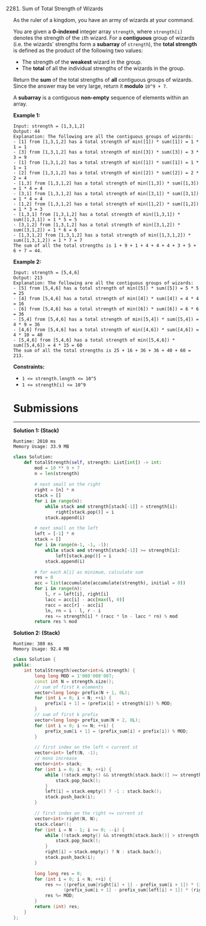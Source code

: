 2281. Sum of Total Strength of Wizards

As the ruler of a kingdom, you have an army of wizards at your command.

You are given a **0-indexed** integer array `strength`, where `strength[i]` denotes the strength of the `i`th wizard. For a **contiguous** group of wizards (i.e. the wizards' strengths form a **subarray** of `strength`), the **total strength** is defined as the product of the following two values:

* The strength of the **weakest** wizard in the group.
* The **total** of all the individual strengths of the wizards in the group.

Return the **sum** of the total strengths of **all** contiguous groups of wizards. Since the answer may be very large, return it **modulo** `10^9 + 7`.

A **subarray** is a contiguous **non-empty** sequence of elements within an array.

 

**Example 1:**
```
Input: strength = [1,3,1,2]
Output: 44
Explanation: The following are all the contiguous groups of wizards:
- [1] from [1,3,1,2] has a total strength of min([1]) * sum([1]) = 1 * 1 = 1
- [3] from [1,3,1,2] has a total strength of min([3]) * sum([3]) = 3 * 3 = 9
- [1] from [1,3,1,2] has a total strength of min([1]) * sum([1]) = 1 * 1 = 1
- [2] from [1,3,1,2] has a total strength of min([2]) * sum([2]) = 2 * 2 = 4
- [1,3] from [1,3,1,2] has a total strength of min([1,3]) * sum([1,3]) = 1 * 4 = 4
- [3,1] from [1,3,1,2] has a total strength of min([3,1]) * sum([3,1]) = 1 * 4 = 4
- [1,2] from [1,3,1,2] has a total strength of min([1,2]) * sum([1,2]) = 1 * 3 = 3
- [1,3,1] from [1,3,1,2] has a total strength of min([1,3,1]) * sum([1,3,1]) = 1 * 5 = 5
- [3,1,2] from [1,3,1,2] has a total strength of min([3,1,2]) * sum([3,1,2]) = 1 * 6 = 6
- [1,3,1,2] from [1,3,1,2] has a total strength of min([1,3,1,2]) * sum([1,3,1,2]) = 1 * 7 = 7
The sum of all the total strengths is 1 + 9 + 1 + 4 + 4 + 4 + 3 + 5 + 6 + 7 = 44.
```

**Example 2:**
```
Input: strength = [5,4,6]
Output: 213
Explanation: The following are all the contiguous groups of wizards: 
- [5] from [5,4,6] has a total strength of min([5]) * sum([5]) = 5 * 5 = 25
- [4] from [5,4,6] has a total strength of min([4]) * sum([4]) = 4 * 4 = 16
- [6] from [5,4,6] has a total strength of min([6]) * sum([6]) = 6 * 6 = 36
- [5,4] from [5,4,6] has a total strength of min([5,4]) * sum([5,4]) = 4 * 9 = 36
- [4,6] from [5,4,6] has a total strength of min([4,6]) * sum([4,6]) = 4 * 10 = 40
- [5,4,6] from [5,4,6] has a total strength of min([5,4,6]) * sum([5,4,6]) = 4 * 15 = 60
The sum of all the total strengths is 25 + 16 + 36 + 36 + 40 + 60 = 213.
```

**Constraints:**

* `1 <= strength.length <= 10^5`
* `1 <= strength[i] <= 10^9`

# Submissions
---
**Solution 1: (Stack)**
```
Runtime: 2010 ms
Memory Usage: 33.9 MB
```
```python
class Solution:
    def totalStrength(self, strength: List[int]) -> int:
        mod = 10 ** 9 + 7
        n = len(strength)
        
        # next small on the right
        right = [n] * n
        stack = []
        for i in range(n):
            while stack and strength[stack[-1]] > strength[i]:
                right[stack.pop()] = i
            stack.append(i)

        # next small on the left
        left = [-1] * n
        stack = []
        for i in range(n-1, -1, -1):
            while stack and strength[stack[-1]] >= strength[i]:
                left[stack.pop()] = i
            stack.append(i)

        # for each A[i] as minimum, calculate sum
        res = 0
        acc = list(accumulate(accumulate(strength), initial = 0))
        for i in range(n):
            l, r = left[i], right[i]
            lacc = acc[i] - acc[max(l, 0)]
            racc = acc[r] - acc[i]
            ln, rn = i - l, r - i
            res += strength[i] * (racc * ln - lacc * rn) % mod
        return res % mod
```

**Solution 2: (Stack)**
```
Runtime: 380 ms
Memory Usage: 92.4 MB
```
```c++
class Solution {
public:
    int totalStrength(vector<int>& strength) {
        long long MOD = 1'000'000'007;
        const int N = strength.size();
        // sum of first k elements
        vector<long long> prefix(N + 1, 0L);
        for (int i = 0; i < N; ++i) {
            prefix[i + 1] = (prefix[i] + strength[i]) % MOD;
        }
        // sum of first k prefix
        vector<long long> prefix_sum(N + 2, 0L);
        for (int i = 0; i <= N; ++i) {
            prefix_sum[i + 1] = (prefix_sum[i] + prefix[i]) % MOD;
        }

        // first index on the left < current st
        vector<int> left(N, -1);
        // mono increase
        vector<int> stack;
        for (int i = 0; i < N; ++i) {
            while (!stack.empty() && strength[stack.back()] >= strength[i]) {
                stack.pop_back();
            }
            left[i] = stack.empty() ? -1 : stack.back();
            stack.push_back(i);
        }

        // first index on the right <= current st
        vector<int> right(N, N);
        stack.clear();
        for (int i = N - 1; i >= 0; --i) {
            while (!stack.empty() && strength[stack.back()] > strength[i]) {
                stack.pop_back();
            }
            right[i] = stack.empty() ? N : stack.back();
            stack.push_back(i);
        }

        long long res = 0;
        for (int i = 0; i < N; ++i) {
            res += ((prefix_sum[right[i] + 1] - prefix_sum[i + 1]) * (i - left[i]) % MOD + MOD * 2 - 
                   (prefix_sum[i + 1] - prefix_sum[left[i] + 1]) * (right[i] - i) % MOD) % MOD * strength[i] % MOD;
            res %= MOD;
        }
        return (int) res;
    }
};
```
